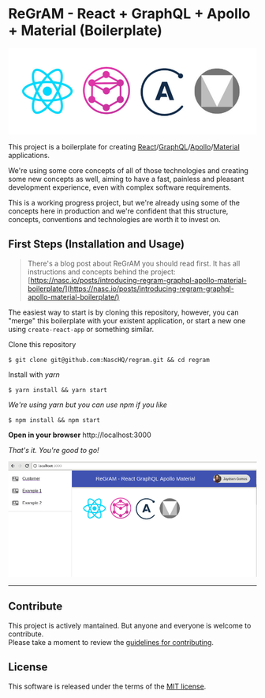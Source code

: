 # ReGrAM - React + GraphQL + Apollo + Material (Boilerplate)

![React GraphQL Apollo Material](src/components/main/react-graphql-apollo-material.jpg)  

This project is a boilerplate for creating [React](https://reactjs.org/)/[GraphQL](http://graphql.org/)/[Apollo](https://www.apollographql.com/)/[Material](https://material.io/) applications.  

We're using some core concepts of all of those technologies and creating some new concepts as well, aiming to have a fast, painless and pleasant development experience, even with complex software requirements.  

This is a working progress project, but we're already using some of the concepts here in production and we're confident that this structure, concepts, conventions and technologies are worth it to invest on.  

## First Steps (Installation and Usage)
> There's a blog post about ReGrAM you should read first. It has all instructions and concepts behind the project: [https://nasc.io/posts/introducing-regram-graphql-apollo-material-boilerplate/](https://nasc.io/posts/introducing-regram-graphql-apollo-material-boilerplate/)

The easiest way to start is by cloning this repository, however, you can "merge" this boilerplate with your existent application, or start a new one using `create-react-app` or something similar.  

Clone this repository
```shell
$ git clone git@github.com:NascHQ/regram.git && cd regram
```

Install with _yarn_
```shell
$ yarn install && yarn start
```

_We're using yarn but you can use npm if you like_
```shell
$ npm install && npm start
```

**Open in your browser** http://localhost:3000

_That's it. You're good to go!_

![App screenshot](public/app-screenshot.png)

---

## Contribute

This project is actively mantained. But anyone and everyone is welcome to contribute.  
Please take a moment to review the [guidelines for contributing](CONTRIBUTING.md).

## License

This software is released under the terms of the
[MIT license](https://github.com/csscomb/csscomb.js/blob/master/LICENSE).
